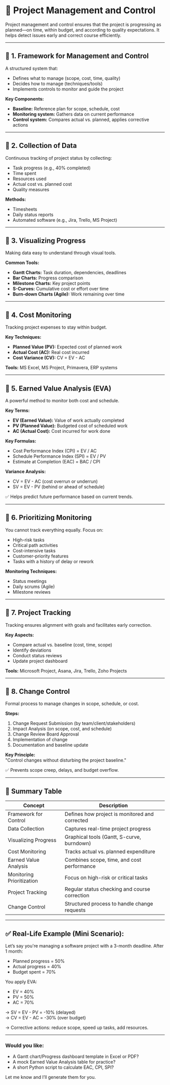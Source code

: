 # 📘 Project Management and Control

Project management and control ensures that the project is progressing as planned—on time, within budget, and according to quality expectations. It helps detect issues early and correct course efficiently.

---

## 📌 1. Framework for Management and Control

A structured system that:

- Defines what to manage (scope, cost, time, quality)
- Decides how to manage (techniques/tools)
- Implements controls to monitor and guide the project

**Key Components:**

- **Baseline:** Reference plan for scope, schedule, cost  
- **Monitoring system:** Gathers data on current performance  
- **Control system:** Compares actual vs. planned, applies corrective actions  

---

## 📌 2. Collection of Data

Continuous tracking of project status by collecting:

- Task progress (e.g., 40% completed)  
- Time spent  
- Resources used  
- Actual cost vs. planned cost  
- Quality measures  

**Methods:**

- Timesheets  
- Daily status reports  
- Automated software (e.g., Jira, Trello, MS Project)  

---

## 📌 3. Visualizing Progress

Making data easy to understand through visual tools.

**Common Tools:**

- **Gantt Charts:** Task duration, dependencies, deadlines  
- **Bar Charts:** Progress comparison  
- **Milestone Charts:** Key project points  
- **S-Curves:** Cumulative cost or effort over time  
- **Burn-down Charts (Agile):** Work remaining over time  

---

## 📌 4. Cost Monitoring

Tracking project expenses to stay within budget.

**Key Techniques:**

- **Planned Value (PV):** Expected cost of planned work  
- **Actual Cost (AC):** Real cost incurred  
- **Cost Variance (CV):** CV = EV - AC  

**Tools:** MS Excel, MS Project, Primavera, ERP systems  

---

## 📌 5. Earned Value Analysis (EVA)

A powerful method to monitor both cost and schedule.

**Key Terms:**

- **EV (Earned Value):** Value of work actually completed  
- **PV (Planned Value):** Budgeted cost of scheduled work  
- **AC (Actual Cost):** Cost incurred for work done  

**Key Formulas:**

- Cost Performance Index (CPI) = EV / AC  
- Schedule Performance Index (SPI) = EV / PV  
- Estimate at Completion (EAC) = BAC / CPI  

**Variance Analysis:**

- CV = EV - AC (cost overrun or underrun)  
- SV = EV - PV (behind or ahead of schedule)  

✅ Helps predict future performance based on current trends.

---

## 📌 6. Prioritizing Monitoring

You cannot track everything equally. Focus on:

- High-risk tasks  
- Critical path activities  
- Cost-intensive tasks  
- Customer-priority features  
- Tasks with a history of delay or rework  

**Monitoring Techniques:**

- Status meetings  
- Daily scrums (Agile)  
- Milestone reviews  

---

## 📌 7. Project Tracking

Tracking ensures alignment with goals and facilitates early correction.

**Key Aspects:**

- Compare actual vs. baseline (cost, time, scope)  
- Identify deviations  
- Conduct status reviews  
- Update project dashboard  

**Tools:** Microsoft Project, Asana, Jira, Trello, Zoho Projects  

---

## 📌 8. Change Control

Formal process to manage changes in scope, schedule, or cost.

**Steps:**

1. Change Request Submission (by team/client/stakeholders)  
2. Impact Analysis (on scope, cost, and schedule)  
3. Change Review Board Approval  
4. Implementation of change  
5. Documentation and baseline update  

**Key Principle:**  
"Control changes without disturbing the project baseline."

✅ Prevents scope creep, delays, and budget overflow.

---

## 🧠 Summary Table

| Concept              | Description                                      |
|----------------------|------------------------------------------------|
| Framework for Control | Defines how project is monitored and corrected |
| Data Collection      | Captures real-time project progress             |
| Visualizing Progress | Graphical tools (Gantt, S-curve, burndown)      |
| Cost Monitoring      | Tracks actual vs. planned expenditure            |
| Earned Value Analysis| Combines scope, time, and cost performance       |
| Monitoring Prioritization | Focus on high-risk or critical tasks           |
| Project Tracking     | Regular status checking and course correction     |
| Change Control       | Structured process to handle change requests      |

---

## ✅ Real-Life Example (Mini Scenario):

Let’s say you're managing a software project with a 3-month deadline. After 1 month:

- Planned progress = 50%  
- Actual progress = 40%  
- Budget spent = 70%  

You apply EVA:

- EV = 40%  
- PV = 50%  
- AC = 70%  

→ SV = EV - PV = -10% (delayed)  
→ CV = EV - AC = -30% (over budget)  

→ Corrective actions: reduce scope, speed up tasks, add resources.

---

### Would you like:

- A Gantt chart/Progress dashboard template in Excel or PDF?  
- A mock Earned Value Analysis table for practice?  
- A short Python script to calculate EAC, CPI, SPI?  

Let me know and I’ll generate them for you.

